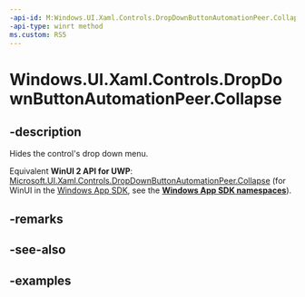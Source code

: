 ```yaml
---
-api-id: M:Windows.UI.Xaml.Controls.DropDownButtonAutomationPeer.Collapse
-api-type: winrt method
ms.custom: RS5
---
```


<!-- Method syntax.
public void DropDownButtonAutomationPeer.Collapse()
-->

# Windows.UI.Xaml.Controls.DropDownButtonAutomationPeer.Collapse

## -description

Hides the control's drop down menu.

Equivalent **WinUI 2 API for UWP**: [Microsoft.UI.Xaml.Controls.DropDownButtonAutomationPeer.Collapse](/windows/winui/api/microsoft.ui.xaml.controls.dropdownbuttonautomationpeer.collapse) (for WinUI in the [Windows App SDK](/windows/apps/windows-app-sdk/), see the **[Windows App SDK namespaces](/windows/windows-app-sdk/api/winrt/)**).

## -remarks

## -see-also

## -examples


